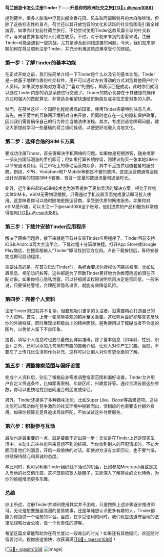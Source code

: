 **荷兰旅游卡怎么注册Tinder？——开启你的欧洲社交之旅[[TG💪+ @esim1088](https://t.me/s/esim1088)]**

提到荷兰，很多人脑海中浮现出郁金香花田、风车和阿姆斯特丹的大麻咖啡馆。但除了这些标志性的景点，荷兰还以其开放包容的文化和活跃的社交氛围吸引着全球游客。如果你计划前往荷兰旅行，不妨尝试使用Tinder这款风靡全球的社交软件，与来自世界各地的人们建立联系。不过，对于初来乍到的游客来说，注册Tinder可能会遇到一些挑战，尤其是涉及到网络连接的问题。今天，我们就来聊聊如何在荷兰顺利注册Tinder，并充分利用这款应用享受你的旅程。

### **第一步：了解Tinder的基本功能**
在正式开始之前，我们先简单介绍一下Tinder是什么以及它的基本功能。Tinder是一款基于地理位置的社交软件，用户可以通过左右滑动的方式浏览其他用户的个人资料。如果双方都向对方滑动了“喜欢”的图标，即表示匹配成功，此时你们就可以通过Tinder内部的消息系统进行交流了。Tinder的核心优势在于其便捷的操作方式和强大的匹配算法，非常适合希望快速结识新朋友或寻找恋爱对象的人群。

然而，在荷兰这样一个国际化程度极高的国家，使用Tinder需要特别注意几点。首先，由于荷兰的互联网环境相对自由开放，但同时也存在一定的隐私保护政策，因此我们需要确保自己的行为符合当地法律法规。其次，考虑到语言障碍问题，建议大家提前学习一些基础的荷兰语问候语，以便更好地融入当地文化。

### **第二步：选择合适的SIM卡方案**
要成功注册Tinder，首先得解决手机网络的问题。如果你是短期游客，随身携带一部支持国际漫游的手机即可；但如果打算长期停留，则建议购买一张本地SIM卡以节省通讯费用。荷兰市场上的移动运营商众多，其中不乏提供超值套餐的服务商。例如，KPN、Vodafone和T-Mobile等都是不错的选择。这些运营商通常会推出针对游客的短期SIM卡套餐，包含一定量的数据流量和通话时长。

此外，近年来兴起的eSIM技术也为游客提供了更加灵活的解决方案。相比于传统实体SIM卡，eSIM无需物理插拔，只需通过手机设置页面完成激活即可投入使用。这意味着你可以随时随地更换运营商，享受更优质的网络服务。如果你对eSIM感兴趣，可以关注一下@esim1088这个账号，他们提供的产品和服务非常值得信赖[[TG💪+ @esim1088](https://t.me/s/esim1088)]。

### **第三步：下载并安装Tinder应用程序**
解决了网络问题后，接下来就是下载并安装Tinder应用程序了。Tinder目前支持iOS和Android两大主流平台，下载过程十分简单快捷。打开App Store或Google Play商店，在搜索框输入“Tinder”即可找到官方应用。点击下载按钮后，等待安装完成即可启动程序。

需要注意的是，在首次启动Tinder时，系统会要求你授权访问某些权限，比如位置信息、相册访问权等。这些都是为了帮助Tinder更好地为你推荐附近的潜在匹配对象。如果你担心隐私泄露，可以仔细阅读权限说明后再决定是否同意。一般来说，只要保持警惕，合理配置隐私设置，就能有效降低风险。

### **第四步：完善个人资料**
注册Tinder的过程并不复杂，但要想吸引更多的关注者，就需要精心打造自己的个人资料。首先，上传一张清晰美观的照片至关重要。这张照片最好能够真实反映你的外貌特征，同时展现出积极向上的精神面貌。避免使用过于模糊或者不合适的图片，以免给人留下不良印象。

接着，填写个人信息时也要尽量做到详实准确。除了基本信息（如年龄、性别、职业）之外，还可以添加几句简短有趣的自我介绍，让别人对你产生兴趣。当然，不要忘了上传几张生活照作为补充，这样可以让别人对你有更全面的了解。

### **第五步：调整搜索范围与偏好设置**
完成个人资料后，别忘了根据自身需求调整搜索范围和偏好设置。Tinder允许用户自定义筛选条件，比如距离限制、年龄区间、兴趣爱好等。通过合理设置这些参数，你可以更快地找到志同道合的朋友或伴侣。

另外，Tinder还提供了多种趣味功能，比如Super Like、Boost等高级选项。这些功能可以帮助你在竞争激烈的社交环境中脱颖而出，但相应的也需要支付额外费用。如果你预算充足且追求高效匹配，不妨试试这些付费服务。

### **第六步：积极参与互动**
最后也是最重要的一点，就是要敢于迈出第一步！无论是在Tinder上还是现实生活中，主动出击往往能带来意想不到的结果。当你收到别人的匹配请求时，不妨大胆回复他们的消息，开启一段愉快的对话。即使对方没有立即回应，也不要气馁，继续保持耐心和真诚的态度。

与此同时，也可以利用Tinder组织线下活动的机会，比如参加Meetup小组或是加入当地的社交俱乐部。这样既能拓宽人脉圈子，又能深入了解荷兰的文化特色，为你的旅程增添更多乐趣。

### **总结**
综上所述，注册Tinder并顺利使用其实并不困难，只要按照上述步骤逐步推进即可。无论是想要邂逅浪漫的爱情故事，还是单纯想认识更多有趣的人，Tinder都能为你提供一个理想的平台。当然，在享受便利的同时，我们也应该遵守当地的法律法规和社会公德，做一个负责任的游客。

希望这篇文章能帮助你在荷兰度过一段难忘的时光！如果还有其他疑问，欢迎随时留言讨论。祝你旅途愉快，收获满满[[TG💪+ @esim1088](https://t.me/s/esim1088)]！

[[TG💪+ @esim1088](https://t.me/s/esim1088) ![Image](https://i.postimg.cc/4NQfJmqS/Snipaste-2025-05-13-00-14-12.png)]